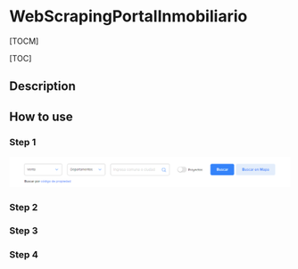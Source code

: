 # WebScrapingPortalInmobiliario

[TOCM]

[TOC]

## Description

## How to use

### Step 1

![](https://github.com/Beizaaa/WebScrapingPortalInmobiliario/blob/main/images/Pic_1.png)
### Step 2
### Step 3
### Step 4
